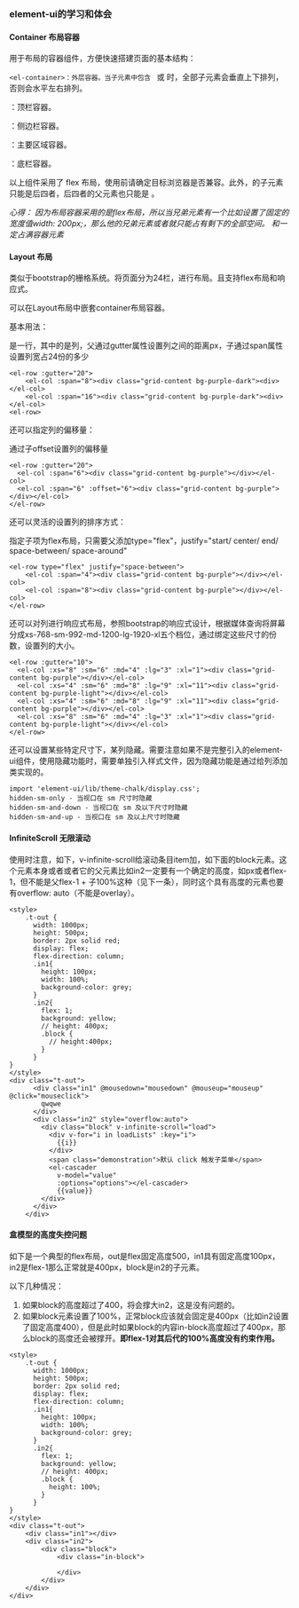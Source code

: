 ### element-ui的学习和体会

#### Container 布局容器

用于布局的容器组件，方便快速搭建页面的基本结构：

`<el-container>：外层容器。当子元素中包含 `<el-header> 或 <el-footer>时，全部子元素会垂直上下排列，否则会水平左右排列。

<el-header>：顶栏容器。

<el-aside>：侧边栏容器。

<el-main>：主要区域容器。

<el-footer>：底栏容器。

以上组件采用了 flex 布局，使用前请确定目标浏览器是否兼容。此外，<el-container>的子元素只能是后四者，后四者的父元素也只能是 <el-container>。

*心得： 因为布局容器采用的是flex布局，所以当兄弟元素有一个比如<el-aside>设置了固定的宽度值width: 200px;，那么他的兄弟元素<el-main>或者<el-container>就只能占有剩下的全部空间。 <el-header>和<el-footer>一定占满容器元素<el-container>*

####  Layout 布局

类似于bootstrap的栅格系统。将页面分为24栏，进行布局。且支持flex布局和响应式。

可以在Layout布局中嵌套container布局容器。

基本用法：

<el-row>是一行，其中的<el-col>是列，父<el-row>通过gutter属性设置列之间的距离px，子<el-col>通过span属性设置列宽占24份的多少

```
<el-row :gutter="20">
	<el-col :span="8"><div class="grid-content bg-purple-dark"><div></el-col>
	<el-col :span="16"><div class="grid-content bg-purple-dark"><div></el-col>
<el-row>
```

还可以指定列的偏移量：

通过子<el-col>offset设置列的偏移量

```
<el-row :gutter="20">
  <el-col :span="6"><div class="grid-content bg-purple"></div></el-col>
  <el-col :span="6" :offset="6"><div class="grid-content bg-purple"></div></el-col>
</el-row>
```

还可以灵活的设置列的排序方式：

指定子项为flex布局，只需要父添加type="flex"，justify="start/ center/ end/ space-between/ space-around"

```
<el-row type="flex" justify="space-between">
	<el-col :span="4"><div class="grid-content bg-purple"></div></el-col>
	<el-col :span="8"><div class="grid-content bg-purple"></div></el-col>
</el-row>
```

还可以对列进行响应式布局，参照bootstrap的响应式设计，根据媒体查询将屏幕分成xs-768-sm-992-md-1200-lg-1920-xl五个档位，通过绑定这些尺寸的份数，设置列的大小。

````
<el-row :gutter="10">
  <el-col :xs="8" :sm="6" :md="4" :lg="3" :xl="1"><div class="grid-content bg-purple"></div></el-col>
  <el-col :xs="4" :sm="6" :md="8" :lg="9" :xl="11"><div class="grid-content bg-purple-light"></div></el-col>
  <el-col :xs="4" :sm="6" :md="8" :lg="9" :xl="11"><div class="grid-content bg-purple"></div></el-col>
  <el-col :xs="8" :sm="6" :md="4" :lg="3" :xl="1"><div class="grid-content bg-purple-light"></div></el-col>
</el-row>
````

还可以设置某些特定尺寸下，某列隐藏。需要注意如果不是完整引入的element-ui组件，使用隐藏功能时，需要单独引入样式文件，因为隐藏功能是通过给列添加类实现的。

````
import 'element-ui/lib/theme-chalk/display.css';
hidden-sm-only - 当视口在 sm 尺寸时隐藏
hidden-sm-and-down - 当视口在 sm 及以下尺寸时隐藏
hidden-sm-and-up - 当视口在 sm 及以上尺寸时隐藏
````



#### InfiniteScroll 无限滚动

使用时注意，如下，v-infinite-scroll给滚动条目item加，如下面的block元素。这个元素本身或者或者它的父元素比如in2一定要有一个确定的高度，如px或者flex-1，但不能是父flex-1 + 子100%这种（见下一条），同时这个具有高度的元素也要有overflow: auto（不能是overlay）。

```vue
<style>
    .t-out {
      width: 1000px;
      height: 500px;
      border: 2px solid red;
      display: flex;
      flex-direction: column;
      .in1{
        height: 100px;
        width: 100%;
        background-color: grey;
      }
      .in2{
        flex: 1;
        background: yellow;
        // height: 400px;
        .block {
          // height:400px;
        }
      }
}
</style>
<div class="t-out">
      <div class="in1" @mousedown="mousedown" @mouseup="mouseup" @click="mouseclick">
        qwqwe
      </div>
      <div class="in2" style="overflow:auto">
        <div class="block" v-infinite-scroll="load">
          <div v-for="i in loadLists" :key="i">
            {{i}}
          </div>
          <span class="demonstration">默认 click 触发子菜单</span>
          <el-cascader
            v-model="value"
            :options="options"></el-cascader>
            {{value}}
        </div>
      </div>
    </div>
```

#### 盒模型的高度失控问题

如下是一个典型的flex布局，out是flex固定高度500，in1具有固定高度100px，in2是flex-1那么正常就是400px，block是in2的子元素。

以下几种情况：

1. 如果block的高度超过了400，将会撑大in2，这是没有问题的。
2. 如果block元素设置了100%，正常block应该就会固定是400px（比如in2设置了固定高度400），但是此时如果block的内容in-block高度超过了400px，那么block的高度还会被撑开。**即flex-1对其后代的100%高度没有约束作用。**

```vue
<style>
    .t-out {
      width: 1000px;
      height: 500px;
      border: 2px solid red;
      display: flex;
      flex-direction: column;
      .in1{
        height: 100px;
        width: 100%;
        background-color: grey;
      }
      .in2{
        flex: 1;
        background: yellow;
        // height: 400px;
        .block {
          height: 100%;
        }
      }
}
</style>
<div class="t-out">
    <div class="in1"></div>
    <div class="in2">
        <div class="block">
            <div class="in-block">
                
            </div>
        </div>
    </div>
</div>
```







